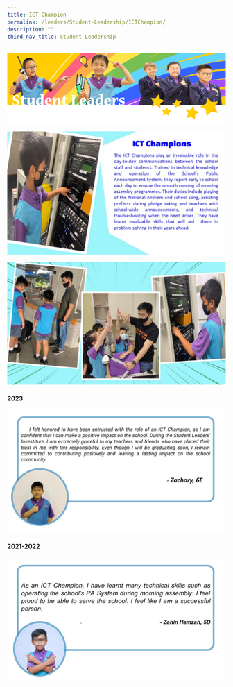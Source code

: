 ```yaml
---
title: ICT Champion
permalink: /leaders/Student-Leadership/ICTChampion/
description: ""
third_nav_title: Student Leadership
---
```

![](/images/SLbanner.png)

![](/images/ICT%20Champ%201.jpg)

![](/images/ICT%20Champ%202.jpg)


#### 2023
![](/images/Leaders/ict%20champion%20reflection%20.jpg)

#### 2021-2022

![](/images/ICT%20Champ%203.jpg)